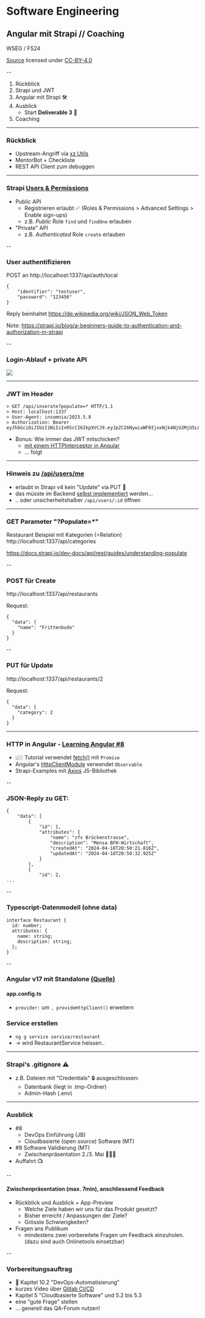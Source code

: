 # Software Engineering

## Angular mit Strapi // Coaching

WSEG / FS24

[Source](https://github.com/digital-sustainability/module-wseg/tree/24/fs/docs/slides/content/07) licensed under [CC-BY-4.0](https://github.com/digital-sustainability/module-wseg/blob/main/LICENSE)

--

1. Rückblick
2. Strapi und JWT
3. Angular mit Strapi 🛠️
4. Ausblick
   - Start **Deliverable 3** 🏃
5. Coaching

---

### Rückblick

- Upstream-Angriff via [xz Utils](https://www.openwall.com/lists/oss-security/2024/03/29/4)
- MentorBot + Checkliste
- REST API Client zum debuggen

---

### Strapi [Users & Permissions](https://docs.strapi.io/dev-docs/plugins/users-permissions)

- Public API
  - Registrieren erlaubt ✅
    (Roles & Permissions > Advanced Settings > Enable sign-ups)
  - z.B. _Public_ Role `find` und `findOne` erlauben
- "Private" API
  - z.B. _Authenticated_ Role `create` erlauben

--

### User authentifizieren

POST an http://localhost:1337/api/auth/local

```
{
	"identifier": "testuser",
	"password": "123456"
}
```

Reply beinhaltet https://de.wikipedia.org/wiki/JSON_Web_Token

Note:
https://strapi.io/blog/a-beginners-guide-to-authentication-and-authorization-in-strapi

--

### Login-Ablauf + private API

![](https://imgur.com/OiNHxS2.png)

---

### JWT im Header

```
> GET /api/inserate?populate=* HTTP/1.1
> Host: localhost:1337
> User-Agent: insomnia/2023.5.8
> Authorization: Bearer eyJhbGciOiJIUzI1NiIsInR5cCI6IkpXVCJ9.eyJpZCI6NywiaWF0IjoxNjk4NjU2MjU5LCJleHAiOjE3MDEyNDgyNTl9.t6clZ6zWkAGHafbVR4dW4pO4BY60jz8L2Ygu9VupgXQ
```

- Bonus: Wie immer das JWT mitschicken?
  - [mit einem HTTPInterceptor in Angular](https://medium.com/@mohsinogen/angular-17-http-interceptors-guide-417e7c8ffada)
  - ... folgt

---

### Hinweis zu [/api/users/me](https://forum.strapi.io/t/users-me-update/15187)

- erlaubt in Strapi v4 kein "Update" via PUT 😬
- das müsste im Backend [selbst implementiert](https://medium.com/@fabian.froeschl/add-updateme-route-to-strapi-4-0s-users-permissons-plugin-fc31798df295) werden...
- .. oder unsicherheitshalber `/api/users/:id` öffnen

---

### GET Parameter "?Populate=\*"

Restaurant Beispiel mit Kategorien (=Relation)
http://localhost:1337/api/categories

https://docs.strapi.io/dev-docs/api/rest/guides/understanding-populate

--

### POST für Create

http://localhost:1337/api/restaurants

Request:

```
{
  "data": {
    "name": "Frittenbude"
  }
}
```

--

### PUT für Update

http://localhost:1337/api/restaurants/2

Request:

```
{
  "data": {
    "category": 2
  }
}
```

---

### HTTP in Angular - [Learning Angular #8](https://youtu.be/5K10oYJ5Y-E)

- 👆🏼 Tutorial verwendet [fetch()](https://developer.mozilla.org/en-US/docs/Web/API/Fetch_API) mit `Promise`
- Angular's [HttpClientModule](https://docs.strapi.io/dev-docs/integrations/angular#use-the-angular-http-client) verwendet `Observable`
- Strapi-Examples mit [Axios](https://github.com/axios/axios) JS-Bibliothek

--

### JSON-Reply zu GET:

```
{
	"data": [
		{
			"id": 1,
			"attributes": {
				"name": "zfv Brückenstrasse",
				"description": "Mensa BFH-Wirtschaft",
				"createdAt": "2024-04-18T20:50:21.816Z",
				"updatedAt": "2024-04-18T20:50:32.925Z"
			}
		},
		{
			"id": 2,
...
```

--

### Typescript-Datenmodell (ohne data)

```
interface Restaurant {
  id: number;
  attributes: {
    name: string;
    description: string;
  };
}
```

--

### Angular v17 mit Standalone [(Quelle)](https://dev.to/this-is-angular/how-to-fetch-data-using-the-providehttpclient-in-angular-5h47)

#### app.config.ts

- `provider:` um `, provideHttpClient()` erweitern

### Service erstellen

- `ng g service service/restaurant`
- -> wird RestaurantService heissen..

---

### Strapi's .gitignore ⚠️

- z.B. Dateien mit "Credentials" 🔒 ausgeschlossen:
  - Datenbank (liegt in .tmp-Ordner)
  - Admin-Hash (.env)

---

### Ausblick

- #8
  - DevOps Einführung (JB)
  - Cloudbasierte (open source) Software (MT)
- #9 Software Validierung (MT)
  - Zwischenpräsentation 2./3. Mai 👩🏼‍‍🏫
- Auffahrt 📺

--

#### Zwischenpräsentation (max. 7min), anschliessend Feedback

- Rückblick und Ausblick + App-Preview
  - Welche Ziele haben wir uns für das Produkt gesetzt?
  - Bisher erreicht / Anpassungen der Ziele?
  - Grösste Schwierigkeiten?
- Fragen ans Publikum
  - mindestens zwei vorbereitete Fragen um Feedback einzuholen.
    (dazu sind auch Onlinetools einsetzbar)

--

### Vorbereitungsauftrag

- 📘 Kapitel 10.2 "DevOps-Automatisierung"
- kurzes Video über [Gitlab CI/CD](https://www.youtube-nocookie.com/embed/ljth1Q5oJoo)
- Kapitel 5 "Cloudbasierte Software" und 5.2 bis 5.3
- eine "gute Frage" stellen
- ... generell das QA-Forum nutzen!
